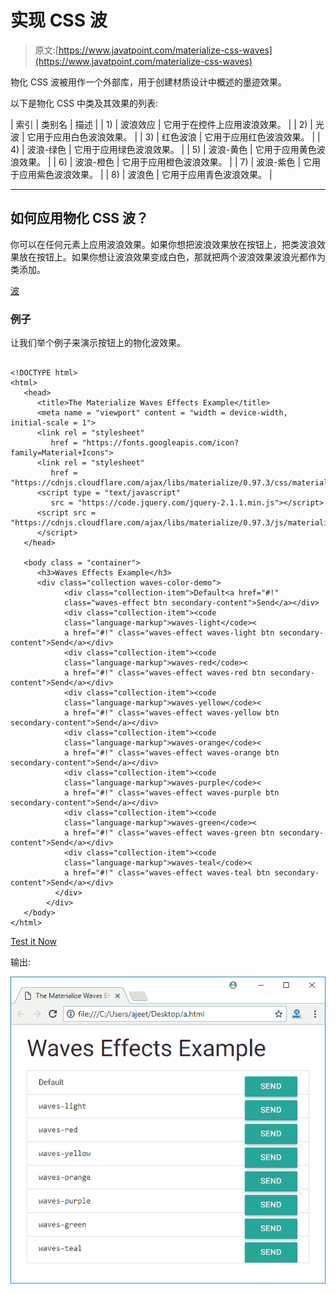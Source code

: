 # 实现 CSS 波

> 原文:[https://www.javatpoint.com/materialize-css-waves](https://www.javatpoint.com/materialize-css-waves)

物化 CSS 波被用作一个外部库，用于创建材质设计中概述的墨迹效果。

以下是物化 CSS 中类及其效果的列表:

| 索引 | 类别名 | 描述 |
| 1) | 波浪效应 | 它用于在控件上应用波浪效果。 |
| 2) | 光波 | 它用于应用白色波浪效果。 |
| 3) | 红色波浪 | 它用于应用红色波浪效果。 |
| 4) | 波浪-绿色 | 它用于应用绿色波浪效果。 |
| 5) | 波浪-黄色 | 它用于应用黄色波浪效果。 |
| 6) | 波浪-橙色 | 它用于应用橙色波浪效果。 |
| 7) | 波浪-紫色 | 它用于应用紫色波浪效果。 |
| 8) | 波浪色 | 它用于应用青色波浪效果。 |

* * *

## 如何应用物化 CSS 波？

你可以在任何元素上应用波浪效果。如果你想把波浪效果放在按钮上，把类波浪效果放在按钮上。如果你想让波浪效果变成白色，那就把两个波浪效果波浪光都作为类添加。

[波](#)

### 例子

让我们举个例子来演示按钮上的物化波效果。

```

<!DOCTYPE html>
<html>
   <head>
      <title>The Materialize Waves Effects Example</title>
      <meta name = "viewport" content = "width = device-width, initial-scale = 1">      
      <link rel = "stylesheet"
         href = "https://fonts.googleapis.com/icon?family=Material+Icons">
      <link rel = "stylesheet" 
         href = "https://cdnjs.cloudflare.com/ajax/libs/materialize/0.97.3/css/materialize.min.css">
      <script type = "text/javascript"
         src = "https://code.jquery.com/jquery-2.1.1.min.js"></script>           
      <script src = "https://cdnjs.cloudflare.com/ajax/libs/materialize/0.97.3/js/materialize.min.js">
      </script> 
   </head>

   <body class = "container"> 
      <h3>Waves Effects Example</h3>
      <div class="collection waves-color-demo">
            <div class="collection-item">Default<a href="#!" 
			class="waves-effect btn secondary-content">Send</a></div>
            <div class="collection-item"><code 
			class="language-markup">waves-light</code><
			a href="#!" class="waves-effect waves-light btn secondary-content">Send</a></div>
            <div class="collection-item"><code 
			class="language-markup">waves-red</code><
			a href="#!" class="waves-effect waves-red btn secondary-content">Send</a></div>
            <div class="collection-item"><code 
			class="language-markup">waves-yellow</code><
			a href="#!" class="waves-effect waves-yellow btn secondary-content">Send</a></div>
            <div class="collection-item"><code 
			class="language-markup">waves-orange</code><
			a href="#!" class="waves-effect waves-orange btn secondary-content">Send</a></div>
            <div class="collection-item"><code 
			class="language-markup">waves-purple</code><
			a href="#!" class="waves-effect waves-purple btn secondary-content">Send</a></div>
            <div class="collection-item"><code 
			class="language-markup">waves-green</code><
			a href="#!" class="waves-effect waves-green btn secondary-content">Send</a></div>
            <div class="collection-item"><code 
			class="language-markup">waves-teal</code><
			a href="#!" class="waves-effect waves-teal btn secondary-content">Send</a></div>
          </div>
        </div>
   </body>
</html>

```

[Test it Now](https://www.javatpoint.com/oprweb/test.jsp?filename=materializecsswaves1)

输出:

![Materialize Waves 1](img/e7499226607cfd637791b0f07b4a0d03.png)